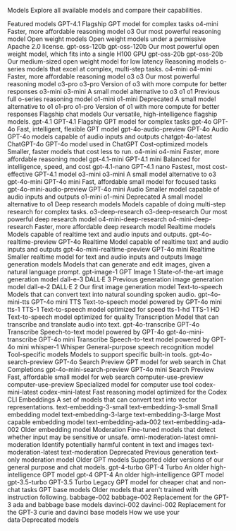 Models
Explore all available models and compare their capabilities.

Featured models
GPT-4.1
Flagship GPT model for complex tasks
o4-mini
Faster, more affordable reasoning model
o3
Our most powerful reasoning model
Open weight models
Open weight models under a permissive Apache 2.0 license.
gpt-oss-120b
gpt-oss-120b
Our most powerful open weight model, which fits into a single H100 GPU
gpt-oss-20b
gpt-oss-20b
Our medium-sized open weight model for low latency
Reasoning models
o-series models that excel at complex, multi-step tasks.
o4-mini
o4-mini
Faster, more affordable reasoning model
o3
o3
Our most powerful reasoning model
o3-pro
o3-pro
Version of o3 with more compute for better responses
o3-mini
o3-mini
A small model alternative to o3
o1
o1
Previous full o-series reasoning model
o1-mini
o1-mini
Deprecated
A small model alternative to o1
o1-pro
o1-pro
Version of o1 with more compute for better responses
Flagship chat models
Our versatile, high-intelligence flagship models.
gpt-4.1
GPT-4.1
Flagship GPT model for complex tasks
gpt-4o
GPT-4o
Fast, intelligent, flexible GPT model
gpt-4o-audio-preview
GPT-4o Audio
GPT-4o models capable of audio inputs and outputs
chatgpt-4o-latest
ChatGPT-4o
GPT-4o model used in ChatGPT
Cost-optimized models
Smaller, faster models that cost less to run.
o4-mini
o4-mini
Faster, more affordable reasoning model
gpt-4.1-mini
GPT-4.1 mini
Balanced for intelligence, speed, and cost
gpt-4.1-nano
GPT-4.1 nano
Fastest, most cost-effective GPT-4.1 model
o3-mini
o3-mini
A small model alternative to o3
gpt-4o-mini
GPT-4o mini
Fast, affordable small model for focused tasks
gpt-4o-mini-audio-preview
GPT-4o mini Audio
Smaller model capable of audio inputs and outputs
o1-mini
o1-mini
Deprecated
A small model alternative to o1
Deep research models
Models capable of doing multi-step research for complex tasks.
o3-deep-research
o3-deep-research
Our most powerful deep research model
o4-mini-deep-research
o4-mini-deep-research
Faster, more affordable deep research model
Realtime models
Models capable of realtime text and audio inputs and outputs.
gpt-4o-realtime-preview
GPT-4o Realtime
Model capable of realtime text and audio inputs and outputs
gpt-4o-mini-realtime-preview
GPT-4o mini Realtime
Smaller realtime model for text and audio inputs and outputs
Image generation models
Models that can generate and edit images, given a natural language prompt.
gpt-image-1
GPT Image 1
State-of-the-art image generation model
dall-e-3
DALL·E 3
Previous generation image generation model
dall-e-2
DALL·E 2
Our first image generation model
Text-to-speech
Models that can convert text into natural sounding spoken audio.
gpt-4o-mini-tts
GPT-4o mini TTS
Text-to-speech model powered by GPT-4o mini
tts-1
TTS-1
Text-to-speech model optimized for speed
tts-1-hd
TTS-1 HD
Text-to-speech model optimized for quality
Transcription
Model that can transcribe and translate audio into text.
gpt-4o-transcribe
GPT-4o Transcribe
Speech-to-text model powered by GPT-4o
gpt-4o-mini-transcribe
GPT-4o mini Transcribe
Speech-to-text model powered by GPT-4o mini
whisper-1
Whisper
General-purpose speech recognition model
Tool-specific models
Models to support specific built-in tools.
gpt-4o-search-preview
GPT-4o Search Preview
GPT model for web search in Chat Completions
gpt-4o-mini-search-preview
GPT-4o mini Search Preview
Fast, affordable small model for web search
computer-use-preview
computer-use-preview
Specialized model for computer use tool
codex-mini-latest
codex-mini-latest
Fast reasoning model optimized for the Codex CLI
Embeddings
A set of models that can convert text into vector representations.
text-embedding-3-small
text-embedding-3-small
Small embedding model
text-embedding-3-large
text-embedding-3-large
Most capable embedding model
text-embedding-ada-002
text-embedding-ada-002
Older embedding model
Moderation
Fine-tuned models that detect whether input may be sensitive or unsafe.
omni-moderation-latest
omni-moderation
Identify potentially harmful content in text and images
text-moderation-latest
text-moderation
Deprecated
Previous generation text-only moderation model
Older GPT models
Supported older versions of our general purpose and chat models.
gpt-4-turbo
GPT-4 Turbo
An older high-intelligence GPT model
gpt-4
GPT-4
An older high-intelligence GPT model
gpt-3.5-turbo
GPT-3.5 Turbo
Legacy GPT model for cheaper chat and non-chat tasks
GPT base models
Older models that aren't trained with instruction following.
babbage-002
babbage-002
Replacement for the GPT-3 ada and babbage base models
davinci-002
davinci-002
Replacement for the GPT-3 curie and davinci base models
How we use your data·Deprecated models
